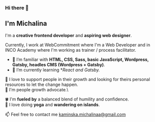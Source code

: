 ### Hi there 👋

## I'm Michalina 


I'm a **creative frontend developer** and **aspiring web designer**.

Currently, I work at WebCommitment where I'm a Web Developer and in INCO Academy where I'm working as trainer / process facilitator. 

- 🔭 I’m familiar with **HTML, CSS, Sass, basic JavaScript, Wordpress, Gatsby, headles CMS (Wordpress + Gatsby)**.
 - 🌱 I’m currently learning **React and Gatsby.*

 
 
 🌱 I love to support people in their growth and looking for theirs personal resources to let the change happen.\
:couple:  I'm people growth advocate.\


:four_leaf_clover: I'm **fueled by** a balanced blend of humility and confidence.\
:blue_heart: I love doing **yoga** and **wandering on islands**.



📫 Feel free to contact me kaminska.michalinaa@gmail.com

<!--
**MichalinaKa/MichalinaKa** is a ✨ _special_ ✨ repository because its `README.md` (this file) appears on your GitHub profile.



 

-⚡ FACTS: 


-->
